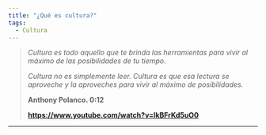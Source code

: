 ```yaml
---
title: "¿Qué es cultura?"
tags:
  - Cultura
---
```


> _Cultura es todo aquello que te brinda las herramientas para vivir al máximo de las posibilidades de tu tiempo._
>
> _Cultura no es simplemente leer. Cultura es que esa lectura se aproveche y la aproveches para vivir al máximo de posibilidades._
>
> **Anthony Polanco. 0:12**
>
> **https://www.youtube.com/watch?v=IkBFrKd5uO0**

---
